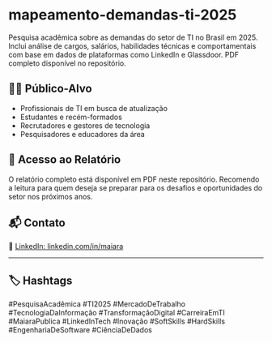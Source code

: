 # mapeamento-demandas-ti-2025
Pesquisa acadêmica sobre as demandas do setor de TI no Brasil em 2025. Inclui análise de cargos, salários, habilidades técnicas e comportamentais com base em dados de plataformas como LinkedIn e Glassdoor. PDF completo disponível no repositório.

## 👩‍💻 Público-Alvo

- Profissionais de TI em busca de atualização
- Estudantes e recém-formados
- Recrutadores e gestores de tecnologia
- Pesquisadores e educadores da área

## 📎 Acesso ao Relatório

O relatório completo está disponível em PDF neste repositório. Recomendo a leitura para quem deseja se preparar para os desafios e oportunidades do setor nos próximos anos.

## 📬 Contato
 
🔗 [LinkedIn: linkedin.com/in/maiara](https://www.linkedin.com/in/maiara)

---

## 🏷️ Hashtags

#PesquisaAcadêmica #TI2025 #MercadoDeTrabalho #TecnologiaDaInformação #TransformaçãoDigital #CarreiraEmTI #MaiaraPublica #LinkedInTech #Inovação #SoftSkills #HardSkills #EngenhariaDeSoftware #CiênciaDeDados
